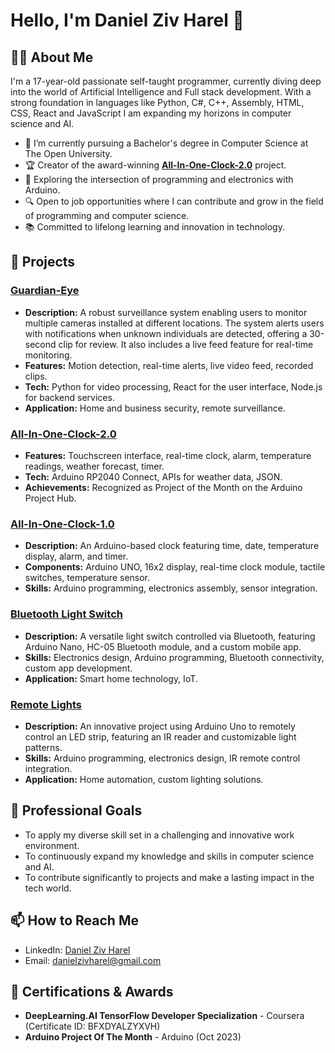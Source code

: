 # Hello, I'm Daniel Ziv Harel 👋

## 👨‍💻 About Me

I'm a 17-year-old passionate self-taught programmer, currently diving deep into the world of Artificial Intelligence and Full stack development. With a strong foundation in languages like Python, C#, C++, Assembly, HTML, CSS, React and JavaScript I am expanding my horizons in computer science and AI.

- 🌱 I’m currently pursuing a Bachelor's degree in Computer Science at The Open University.
- 🏆 Creator of the award-winning **[All-In-One-Clock-2.0](https://github.com/dzh121/All-In-One-Clock-2.0)** project.
- 🤖 Exploring the intersection of programming and electronics with Arduino.
- 🔍 Open to job opportunities where I can contribute and grow in the field of programming and computer science.
- 📚 Committed to lifelong learning and innovation in technology.

## 🚀 Projects

### [Guardian-Eye](https://github.com/dzh121/Guardian-Eye)
- **Description:** A robust surveillance system enabling users to monitor multiple cameras installed at different locations. The system alerts users with notifications when unknown individuals are detected, offering a 30-second clip for review. It also includes a live feed feature for real-time monitoring.
- **Features:** Motion detection, real-time alerts, live video feed, recorded clips.
- **Tech:** Python for video processing, React for the user interface, Node.js for backend services.
- **Application:** Home and business security, remote surveillance.

### [All-In-One-Clock-2.0](https://github.com/dzh121/All-In-One-Clock-2.0)
- **Features:** Touchscreen interface, real-time clock, alarm, temperature readings, weather forecast, timer.
- **Tech:** Arduino RP2040 Connect, APIs for weather data, JSON.
- **Achievements:** Recognized as Project of the Month on the Arduino Project Hub.
  
### [All-In-One-Clock-1.0](https://github.com/dzh121/All-In-One-Clock-1.0)
- **Description:** An Arduino-based clock featuring time, date, temperature display, alarm, and timer.
- **Components:** Arduino UNO, 16x2 display, real-time clock module, tactile switches, temperature sensor.
- **Skills:** Arduino programming, electronics assembly, sensor integration.

### [Bluetooth Light Switch](https://github.com/dzh121/Bluetooth-Light-Switch)
- **Description:** A versatile light switch controlled via Bluetooth, featuring Arduino Nano, HC-05 Bluetooth module, and a custom mobile app.
- **Skills:** Electronics design, Arduino programming, Bluetooth connectivity, custom app development.
- **Application:** Smart home technology, IoT.

### [Remote Lights](https://github.com/dzh121/Remote-lights)
- **Description:** An innovative project using Arduino Uno to remotely control an LED strip, featuring an IR reader and customizable light patterns.
- **Skills:** Arduino programming, electronics design, IR remote control integration.
- **Application:** Home automation, custom lighting solutions.

## 💼 Professional Goals

- To apply my diverse skill set in a challenging and innovative work environment.
- To continuously expand my knowledge and skills in computer science and AI.
- To contribute significantly to projects and make a lasting impact in the tech world.

## 📫 How to Reach Me

- LinkedIn: [Daniel Ziv Harel](https://www.linkedin.com/in/daniel-ziv-harel-3aa300249/)
- Email: [danielzivharel@gmail.com](mailto:danielzivharel@gmail.com)

## 📜 Certifications & Awards

- **DeepLearning.AI TensorFlow Developer Specialization** - Coursera (Certificate ID: BFXDYALZYXVH)
- **Arduino Project Of The Month** - Arduino (Oct 2023)
